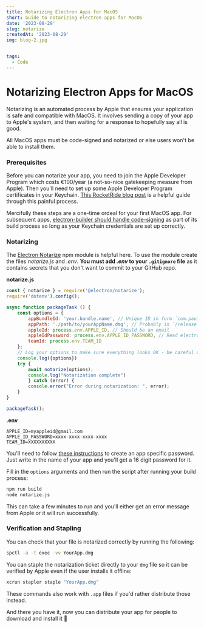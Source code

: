 ```yaml
---
title: Notarizing Electron Apps for MacOS
short: Guide to notarizing electron apps for MacOS
date: '2023-08-29'
slug: notarize
createdAt: '2023-08-29'
img: blog-2.jpg


tags:
  - Code
---
```



# Notarizing Electron Apps for MacOS
Notarizing is an automated process by Apple that ensures your application is safe and compatible with MacOS. It involves sending a copy of your app to Apple's system, and then waiting for a response to hopefully say all is good. 

All MacOS apps must be code-signed and notarized or else users won't be able to install them. 

### Prerequisites
Before you can notarize your app, you need to join the Apple Developer Program which costs €100/year (a not-so-nice gatekeeping measure from Apple). Then you'll need to set up some Apple Developer Program certificates in your Keychain. [This RocketRide blog post](https://www.rocketride.io/blog/macos-code-sign-notarize-electron-app) is a helpful guide through this painful process.

Mercifully these steps are a one-time ordeal for your first MacOS app. For subsequent apps, [electron-builder should handle code-signing](https://www.electron.build/code-signing.html) as part of its build process so long as your Keychain credentials are set up correctly.

### Notarizing
The [Electron Notarize](https://github.com/electron/notarize) npm module is helpful here. To use the module create the files *notarize.js* and *.env*. **You must add *.env* to your `.gitignore` file** as it contains secrets that you don't want to commit to your GitHub repo.

**notarize.js**
```js
const { notarize } = require('@electron/notarize');
require('dotenv').config();

async function packageTask () {
	const options = {
		appBundleId: 'your.bundle.name', // Unique ID in form `com.paultreanor.promptmarker`
		appPath: './path/to/yourAppName.dmg', // Probably in `/release` or `/dist`
		appleId: process.env.APPLE_ID, // Should be an email
		appleIdPassword: process.env.APPLE_ID_PASSWORD, // Read electron/notarize README doc (app specific password)
		teamId: process.env.TEAM_ID
	};
	// Log your options to make sure everything looks OK - be careful as this will print your secrets
	console.log({options})
	try {
		await notarize(options);
		console.log("Notarization complete")
		} catch (error) {
		console.error("Error during notarization: ", error);
	}
}

packageTask();
```


**.env**
```text
APPLE_ID=myappleid@gmail.com
APPLE_ID_PASSWORD=xxxx-xxxx-xxxx-xxxx
TEAM_ID=XXXXXXXXXX 
```

You'll need to follow [these instructions](https://support.apple.com/en-us/HT204397) to create an app specific password. Just write in the name of your app and you'll get a 16 digit password for it. 

Fill in the `options` arguments and then run the script after running your build process:

```bash
npm run build
node notarize.js
```

This can take a few minutes to run and you'll either get an error message from Apple or it will run successfully. 

### Verification and Stapling
You can check that your file is notarized correctly by running the following:

```bash
spctl -a -t exec -vv YourApp.dmg
```


You can staple the notarization ticket directly to your `dmg` file so it can be verified by Apple even if the user installs it offline:

```bash
xcrun stapler staple "YourApp.dmg"
```

These commands also work with `.app` files if you'd rather distribute those instead. 

And there you have it, now you can distribute your app for people to download and install it 👏